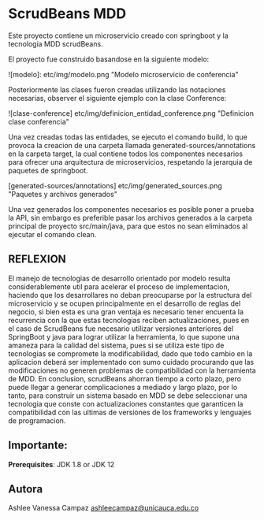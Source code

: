 # ScrudBeans MDD


Este proyecto contiene un microservicio creado con springboot y la tecnologia MDD scrudBeans.

El proyecto fue construido basandose en la siguiente modelo:

![modelo]: etc/img/modelo.png "Modelo microservicio de conferencia"

Posteriormente las clases fueron creadas utilizando las notaciones necesarias, observer el siguiente ejemplo con la clase Conference:

![clase-conference] etc/img/definicion_entidad_conference.png "Definicion clase conferencia"


Una vez creadas todas las entidades, se ejecuto el comando build, lo que provoca la creacion de una carpeta llamada generated-sources/annotations en la carpeta target, la cual contiene todos los componentes necesarios para ofrecer una arquitectura de microservicios, respetando la jerarquia de paquetes de springboot.

[generated-sources/annotations] etc/img/generated_sources.png "Paquetes y archivos generados"

Una vez generados los componentes necesarios es posible poner a prueba la API, sin embargo es preferible pasar los archivos generados a la carpeta principal de proyecto src/main/java, para que estos no sean eliminados al  ejecutar el comando clean. 


## REFLEXION

El manejo de tecnologias de desarrollo orientado por modelo resulta considerablemente util para acelerar el proceso de implementacion, haciendo que los desarrollares no deban preocuparse por la estructura del microservicio y se ocupen principalmente en el desarrollo de reglas del negocio, si bien esta es una gran ventaja es necesario tener encuenta la recurrencia con la que estas tecnologias reciben actualizaciones, pues en el caso de ScrudBeans fue necesario utilizar versiones anteriores del SpringBoot y java para lograr utilizar la herramienta, lo que supone una amaneza para la calidad del sistema, pues si se utiliza este tipo de tecnologias se compromete la modificabilidad, dado que todo cambio en la aplicacion deberá ser implementado con sumo cuidado procurando que las modificaciones no generen problemas de compatibilidad con la herramienta de MDD. En conclusion, scrudBeans ahorran tiempo a corto plazo, pero puede llegar a generar complicaciones a mediado y largo plazo, por lo tanto, para construir un sistema basado en MDD se debe seleccionar una tecnologia que conste con actualizaciones constantes que garanticen la compatibilidad con las ultimas de versiones de los frameworks y lenguajes de programacion.


## Importante:

**Prerequisites**: JDK 1.8 or JDK 12 



## Autora

Ashlee Vanessa Campaz <ashleecampaz@unicauca.edu.co>
